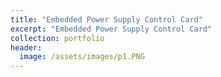 ```yaml
---
title: "Embedded Power Supply Control Card"
excerpt: "Embedded Power Supply Control Card"
collection: portfolio
header:
  image: /assets/images/p1.PNG
---
```


